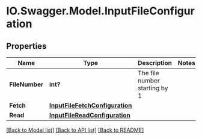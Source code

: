 # IO.Swagger.Model.InputFileConfiguration
## Properties

Name | Type | Description | Notes
------------ | ------------- | ------------- | -------------
**FileNumber** | **int?** | The file number starting by 1 | 
**Fetch** | [**InputFileFetchConfiguration**](InputFileFetchConfiguration.md) |  | 
**Read** | [**InputFileReadConfiguration**](InputFileReadConfiguration.md) |  | 

[[Back to Model list]](../README.md#documentation-for-models) [[Back to API list]](../README.md#documentation-for-api-endpoints) [[Back to README]](../README.md)

